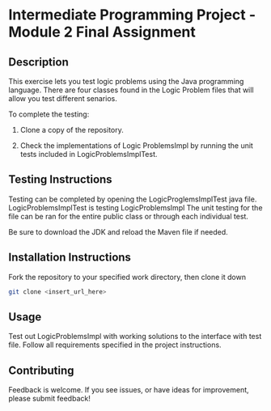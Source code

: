 # Intermediate Programming Project - Module 2 Final Assignment

## Description 
This exercise lets you test logic problems using the Java programming language. There are four classes found in the Logic Problem files that will allow you test different senarios. 

To complete the testing:

1. Clone a copy of the repository.

2. Check the implementations of Logic ProblemsImpl by running the unit tests included in LogicProblemsImplTest.  

## Testing Instructions
Testing can be completed by opening the LogicProglemsImplTest java file. LogicProblemsImplTest is testing LogicProblemsImpl The unit testing for the file can be ran for the entire public class or through each individual test.

Be sure to download the JDK and reload the Maven file if needed.

## Installation Instructions

Fork the repository to your specified work directory, then clone it down

```bash
git clone <insert_url_here>
```

## Usage
Test out LogicProblemsImpl with working solutions to the interface with test file. Follow all requirements specified in the project instructions.

## Contributing
Feedback is welcome. If you see issues, or have ideas for improvement, please submit feedback!